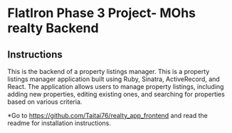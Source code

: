 # FlatIron Phase 3 Project- MOhs realty Backend

## Instructions
This is the backend of a property listings manager. This is a property listings manager application built using Ruby, Sinatra, ActiveRecord, and React. The application allows users to manage property listings, including adding new properties, editing existing ones, and searching for properties based on various criteria.

*Go to https://github.com/Taitai76/realty_app_frontend and read the readme for installation instructions. 